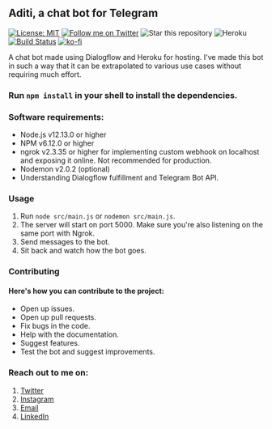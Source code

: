 ## Aditi, a chat bot for Telegram
[![License: MIT](https://img.shields.io/badge/License-MIT-blue.svg)](https://opensource.org/licenses/MIT)
[![Follow me on Twitter](https://img.shields.io/twitter/follow/kevin_codes?style=social)](https://twitter.com/ohanotherkevin)
![Star this repository](https://img.shields.io/github/stars/kevinam99/aditi?style=social)
![Heroku](https://heroku-badge.herokuapp.com/?app=aditi-tgbot)
[![Build Status](https://travis-ci.com/kevinam99/aditi.svg?branch=master)](https://travis-ci.com/kevinam99/aditi)
[![ko-fi](https://www.ko-fi.com/img/githubbutton_sm.svg)](https://ko-fi.com/kevinam99)



A chat bot made using Dialogflow and Heroku for hosting. I've made this bot in such a way that it can be extrapolated to various use cases without requiring much effort.

<!-- <img src = "https://raw.githubusercontent.com/kevinam99/aditi/master/aditi.png" width = "410" height = "560"> -->

### Run ```npm install``` in your shell to install the dependencies.


### Software requirements:
- Node.js v12.13.0 or higher
- NPM v6.12.0 or higher
- ngrok v2.3.35 or higher for implementing custom webhook on localhost and exposing it online. Not recommended for production.
- Nodemon v2.0.2 (optional)
- Understanding Dialogflow fulfillment and Telegram Bot API.

### Usage
1. Run ```node src/main.js``` or ```nodemon src/main.js```.
2. The server will start on port 5000. Make sure you're also listening on the same port with Ngrok.
3. Send messages to the bot.
4. Sit back and watch how the bot goes. 


### Contributing
#### Here's how you can contribute to the project:
- Open up issues.
- Open up pull requests.
- Fix bugs in the code.
- Help with the documentation.
- Suggest features.
- Test the bot and suggest improvements.

### Reach out to me on:
1. [Twitter](https://www.twitter.com/kevin_codes)
2. [Instagram](https://www.instagram.com/kevin.codes)
3. [Email](kevinam99@gmail.com)
4. [LinkedIn](https://www.linkedin.com/in/kevin-a-mathew)

